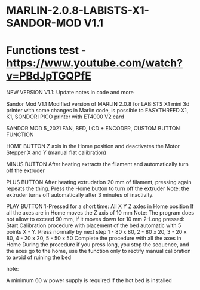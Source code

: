 # MARLIN-2.0.8-LABISTS-X1-SANDOR-MOD V1.1
# Functions test - https://www.youtube.com/watch?v=PBdJpTGQPfE

NEW VERSION V1.1: Update notes in code and more

Sandor Mod V1.1 Modified version of MARLIN 2.0.8 for LABISTS X1 mini 3d printer 
with some changes in Marlin code, is possible to EASYTHREED X1, K1, SONDORI PICO printer 
with ET4000 V2 card

SANDOR MOD 5_2021 FAN, BED, LCD + ENCODER, CUSTOM BUTTON FUNCTION

HOME BUTTON
Z axis in the Home position and deactivates the Motor Stepper X and Y (manual flat calibration)

MINUS BUTTON 
After heating extracts the filament and automatically turn off the extruder

PLUS BUTTON
After heating extrudation 20 mm of filament, pressing again repeats the thing. Press the Home button to turn off the extruder Note: the extruder turns 
off automatically after 3 minutes of inactivity.

PLAY BUTTON
1-Pressed for a short time: All X Y Z axles in Home position If all the axes are in Home moves the Z axis of 10 mm Note: The program does not allow to 
exceed 90 mm, if it moves down for 10 mm
2-Long pressed: Start Calibration procedure with placement of the bed automatic with 5 points X - Y. Press normally by 
next step 1 - 80 x 80, 2 - 80 x 20, 3 - 20 x 80, 4 - 20 x 20, 5 - 50 x 50 Complete the procedure with all the axes in Home During the procedure if you press long, 
you stop the sequence, and the axes go to the home, use the function only to rectify manual calibration to avoid of ruining the bed

note:

A minimum 60 w power supply is required if the hot bed is installed
